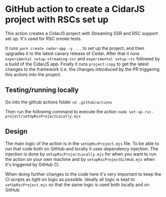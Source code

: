 # GitHub action to create a CidarJS project with RSCs set up

This action creates a CidarJS project with Streaming SSR and RSC support set up.
It's used for RSC smoke tests.

It runs `yarn create cedar-app -y ...` to set up the project, and then upgrades
it to the latest canary release of Cedar. After that it runs
`experimental setup-streaming-ssr` and `experimental setup-rsc` followed by
a build of the CidarJS app. Finally it runs `project:copy` to get the latest
changes to the framework (i.e. the changes introduced by the PR triggering this
action) into the project.

## Testing/running locally

Go into the github actions folder
`cd .github/actions`

Then run the following command to execute the action
`node set-up-rsc-project/setUpRscProjectLocally.mjs`

## Design

The main logic of the action is in the `setUpRscProject.mjs` file. To be able
to run that code both on GitHub and locally it uses dependency injection. The
injection is done by `setupRscProjectLocally.mjs` for when you want to run
the action on your own machine and by `setupRscProjectGitHub.mjs` when it's
triggered by GitHub CI.

When doing further changes to the code here it's very important to keep the
CI scripts as light on logic as possible. Ideally all logic is kept to
`setUpRscProject.mjs` so that the same logic is used both locally and on
GitHub.
